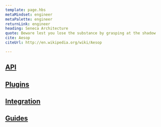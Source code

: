 ```yaml
---
template: page.hbs
metaMindset: engineer
metaPalette: engineer
returnLink: engineer
heading: Seneca Architecture
quote: Beware lest you lose the substance by grasping at the shadow
cite: Aesop
citeUrl: http://en.wikipedia.org/wiki/Aesop

---
```


## [API](./api)
## [Plugins](./plugins)
## [Integration](./integration)
## [Guides](./guides)


